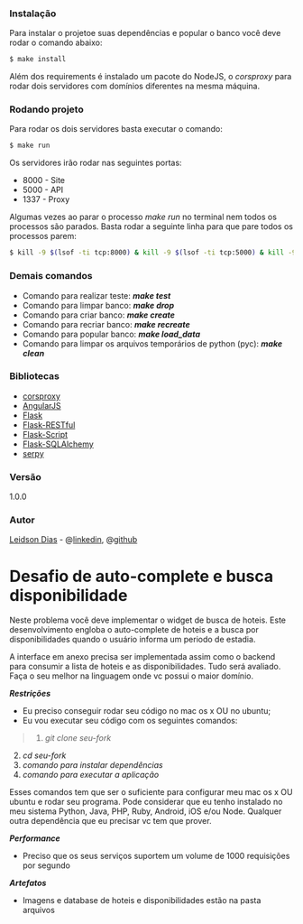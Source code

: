 ### Instalação

Para instalar o projetoe suas dependências e popular o banco você deve rodar o comando abaixo:

```sh
$ make install
```
Além dos requirements é instalado um pacote do NodeJS, o *corsproxy* para rodar dois servidores com domínios diferentes na mesma máquina.

### Rodando projeto
Para rodar os dois servidores basta executar o comando:
```sh
$ make run
```

Os servidores irão rodar nas seguintes portas:
- 8000 - Site
- 5000 - API
- 1337 - Proxy

Algumas vezes ao parar o processo *make run* no terminal nem todos os processos são parados. Basta rodar a seguinte linha para que pare todos os processos parem:
```sh
$ kill -9 $(lsof -ti tcp:8000) & kill -9 $(lsof -ti tcp:5000) & kill -9 $(lsof -ti tcp:1337)
```

### Demais comandos

- Comando para realizar teste: ***make test***
- Comando para limpar banco: ***make drop***
- Comando para criar banco: ***make create***
- Comando para recriar banco: ***make recreate***
- Comando para popular banco: ***make load_data***
- Comando para limpar os arquivos temporários de python (pyc): ***make clean***

### Bibliotecas

* [corsproxy]
* [AngularJS]
* [Flask]
* [Flask-RESTful]
* [Flask-Script]
* [Flask-SQLAlchemy]
* [serpy]

### Versão
1.0.0

### Autor
[Leidson Dias] - @[linkedin], @[github]

[corsproxy]: <https://www.npmjs.com/package/corsproxy>
[AngularJS]: <https://angularjs.org/>
[Flask]: <http://flask.pocoo.org/>
[Flask-RESTful]: <http://flask-restful-cn.readthedocs.io/>
[Flask-Script]: <https://flask-script.readthedocs.io/en/latest/>
[Flask-SQLAlchemy]: <http://flask-sqlalchemy.pocoo.org/2.1/>
[serpy]: <https://github.com/clarkduvall/serpy>
[Leidson Dias]: <http://www.leidsondias.com.br>
[linkedin]: <https://br.linkedin.com/in/leidsondias>
[github]: <https://github.com/leidsondias>

# Desafio de auto-complete e busca disponibilidade

Neste problema você deve implementar o widget de busca de hoteis. Este desenvolvimento engloba o auto-complete de hoteis e a busca por disponibilidades quando o usuário informa um periodo de estadia. 

A interface em anexo precisa ser implementada assim como o backend para consumir a lista de hoteis e as disponibilidades. Tudo será avaliado. Faça o seu melhor na linguagem onde vc possui o maior domínio.

***Restrições***
* Eu preciso conseguir rodar seu código no mac os x OU no ubuntu;
* Eu vou executar seu código com os seguintes comandos:

>1. *git clone seu-fork*
2. *cd seu-fork*
3. *comando para instalar dependências*
4. *comando para executar a aplicação*

Esses comandos tem que ser o suficiente para configurar meu mac os x OU ubuntu e rodar seu programa. Pode considerar que eu tenho instalado no meu sistema Python, Java, PHP, Ruby, Android, iOS e/ou Node. Qualquer outra dependência que eu precisar vc tem que prover.

***Performance***
* Preciso que os seus serviços suportem um volume de 1000 requisições por segundo

***Artefatos***
* Imagens e database de hoteis e disponibilidades estão na pasta arquivos
